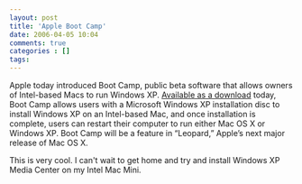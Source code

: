 ```yaml
---
layout: post
title: 'Apple Boot Camp'
date: 2006-04-05 10:04
comments: true
categories : []
tags:
---
```

Apple today introduced Boot Camp, public beta software that allows owners of Intel-based Macs to run Windows XP. <a href="http://www.apple.com/macosx/bootcamp/">Available as a download</a> today, Boot Camp allows users with a Microsoft Windows XP installation disc to install Windows XP on an Intel-based Mac, and once installation is complete, users can restart their computer to run either Mac OS  X or Windows XP. Boot Camp will be a feature in “Leopard,” Apple’s next major release of Mac OS X.

This is very cool. I can't wait to get home and try and install Windows XP Media Center on my Intel Mac Mini.

